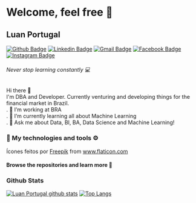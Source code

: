 # Welcome, feel free 💜

## Luan Portugal

[![Github Badge](https://img.shields.io/badge/-Github-000?style=flat-square&logo=Github&logoColor=white&link=https://github.com/gabriellopes00)](https://github.com/LuanPortugal-dev)
[![Linkedin Badge](https://img.shields.io/badge/-LinkedIn-blue?style=flat-square&logo=Linkedin&logoColor=white&link=https://www.linkedin.com/in/gabriel-lopes-6625631b0/)](https://www.linkedin.com/in/luan-portugal-33b0991a4/)
[![Gmail Badge](https://img.shields.io/badge/-Gmail-D14836?&style=flat-square&logo=Gmail&logoColor=white&link=mailto:gabrielluislopes00@gmail.com)](mailto:luanportugal.profissional.tec@gmail.com)
[![Facebook Badge](	https://img.shields.io/badge/facebook-%231877F2.svg?&style=flat-square&logo=facebook&logoColor=white)](https://www.facebook.com/luan.portugal.583/)
[![Instagram Badge](https://img.shields.io/badge/instagram-%23E4405F.svg?&style=flat-square&logo=instagram&logoColor=white)](https://www.instagram.com/portugal_luansilva/?hl=pt-br)

###### Never stop learning constantly 💻 

Hi there 👋<br>
I'm DBA and Developer. Currently venturing and developing things for the financial market in Brazil.<br>
 . 🔭 I’m working at BRA<br>
 . 🌱 I’m currently learning all about Machine Learning<br>
 . 💬 Ask me about Data, BI, BA, Data Science and Machine Learning!<br>


### 🚀 My technologies and tools ⚙


<div>Ícones feitos por <a href="https://www.freepik.com" title="Freepik">Freepik</a> from <a href="https://www.flaticon.com/br/" title="Flaticon">www.flaticon.com</a></div>
 
#### Browse the repositories and learn more  👀
  
  
  ### Github Stats
[![Luan Portugal github stats](https://github-readme-stats.vercel.app/api?username=LuanPortugal-dev&theme=dracula)](https://github.com/LuanPortugal-dev)
[![Top Langs](https://github-readme-stats.vercel.app/api/top-langs/?username=LuanPortugal-dev&layout=compact)](https://github.com/LuanPortugal-dev)
</div>
